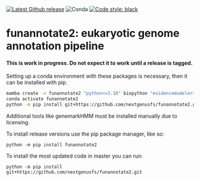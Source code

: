 [![Latest Github release](https://img.shields.io/github/release/nextgenusfs/funannotate2.svg)](https://github.com/nextgenusfs/funannotate2/releases/latest)
![Conda](https://img.shields.io/conda/dn/bioconda/funannotate2)
[![Code style: black](https://img.shields.io/badge/code%20style-black-000000.svg)](https://github.com/psf/black)

# funannotate2: eukaryotic genome annotation pipeline


#### This is work in progress. Do not expect it to work until a release is tagged.

Setting up a conda environment with these packages is necessary, then it can be installed with pip.

```bash
mamba create -n funannotate2 "python<=3.10" biopython "evidencemodeler>=2" minimap2 miniprot snap "augustus==3.5.0" glimmerhmm diamond blast trnascan-se
conda activate funannotate2
python -m pip install git+https://github.com/nextgenusfs/funannotate2.git
```

Additional tools like genemarkHMM must be installed manually due to licensing.

To install release versions use the pip package manager, like so:
```
python -m pip install funannotate2
```

To install the most updated code in master you can run:
```
python -m pip install git+https://github.com/nextgenusfs/funannotate2.git
```
